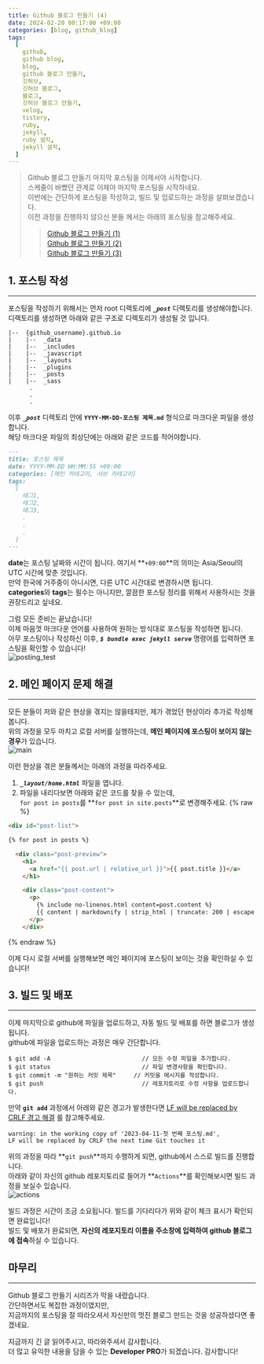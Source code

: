 ```yaml
---
title: Github 블로그 만들기 (4)
date: 2024-02-20 00:17:00 +09:00
categories: [blog, github_blog]
tags:
  [
    github,
    github blog,
    blog,
    github 블로그 만들기,
    깃허브,
    깃허브 블로그,
    블로그,
    깃허브 블로그 만들기,
    velog,
    tistory,
    ruby,
    jekyll,
    ruby 설치,
    jekyll 설치,
  ]
---
```


> Github 블로그 만들기 마지막 포스팅을 이제서야 시작합니다.  
> 스케줄이 바빴던 관계로 이제야 마지막 포스팅을 시작하네요.  
> 이번에는 간단하게 포스팅을 작성하고, 빌드 및 업로드하는 과정을 살펴보겠습니다.  
> 이전 과정을 진행하지 않으신 분들 께서는 아래의 포스팅을 참고해주세요.  
> > [Github 블로그 만들기 (1)](https://kdmkjm.github.io/posts/Github-%EB%B8%94%EB%A1%9C%EA%B7%B8-%EB%A7%8C%EB%93%A4%EA%B8%B0-(1)/)  
> > [Github 블로그 만들기 (2)](https://kdmkjm.github.io/posts/Github-%EB%B8%94%EB%A1%9C%EA%B7%B8-%EB%A7%8C%EB%93%A4%EA%B8%B0-(2)/)  
> > [Github 블로그 만들기 (3)](https://kdmkjm.github.io/posts/Github-%EB%B8%94%EB%A1%9C%EA%B7%B8-%EB%A7%8C%EB%93%A4%EA%B8%B0-(3)/)

## 1. 포스팅 작성
---
포스팅을 작성하기 위해서는 먼저 root 디렉토리에 ***`_post`*** 디렉토리를 생성해야합니다.  
디렉토리를 생성하면 아래와 같은 구조로 디렉토리가 생성될 것 입니다.  
```shell
|--  {github_username}.github.io
|    |--  _data
|    |--  _includes
|    |--  _javascript
|    |--  _layouts
|    |--  _plugins
|    |--  _posts
|    |--  _sass
      .
      .
      .
```
이후 ***`_post`*** 디렉토리 안에 **`YYYY-MM-DD-포스팅 제목.md`** 형식으로 마크다운 파일을 생성합니다.  
해당 마크다운 파일의 최상단에는 아래와 같은 코드를 적어야합니다.  
```md
---
title: 포스팅 제목
date: YYYY-MM-DD HH:MM:SS +09:00
categories: [메인 카테고리, 서브 카테고리]
tags:
  [
    태그1,
    태그2,
    태그3,
    .
    .
    .
  ]
---
```
**date**는 포스팅 날짜와 시간이 됩니다. 여기서 **`+09:00`**의 의미는 Asia/Seoul의 UTC 시간에 맞춘 것입니다.  
만약 한국에 거주중이 아니시면, 다른 UTC 시간대로 변경하시면 됩니다.  
**categories**와 **tags**는 필수는 아니지만, 깔끔한 포스팅 정리를 위해서 사용하시는 것을 권장드리고 싶네요.  

그럼 모든 준비는 끝났습니다!  
이제 마음껏 마크다운 언어를 사용하여 원하는 방식대로 포스팅을 작성하면 됩니다.  
아무 포스팅이나 작성하신 이후, ***`$ bundle exec jekyll serve`*** 명령어를 입력하면 포스팅을 확인할 수 있습니다!  
![posting_test](https://user-images.githubusercontent.com/104547731/230942107-de7c25fc-5013-44ff-b4e4-a44872882199.png)

## 2. 메인 페이지 문제 해결
---
모든 분들이 저와 같은 현상을 겪지는 않을테지만, 제가 겪었던 현상이라 추가로 작성해봅니다.  
위의 과정을 모두 마치고 로컬 서버를 실행하는데, **메인 페이지에 포스팅이 보이지 않는 경우**가 있습니다.  
![main](https://user-images.githubusercontent.com/104547731/225352050-aa8901ee-b0f0-4df8-9cc8-1c3edb6feec4.png)  

이런 현상을 겪은 분들께서는 아래의 과정을 따라주세요.  
1. ***`_layout/home.html`*** 파일을 엽니다.
2. 파일을 내리다보면 아래와 같은 코드를 찾을 수 있는데,  
`for post in posts`를 **`for post in site.posts`**로 변경해주세요.
{% raw %}
```html
<div id="post-list">

{% for post in posts %}

  <div class="post-preview">
    <h1>
      <a href="{{ post.url | relative_url }}">{{ post.title }}</a>
    </h1>

    <div class="post-content">
      <p>
        {% include no-linenos.html content=post.content %}
        {{ content | markdownify | strip_html | truncate: 200 | escape }}
      </p>
    </div>
```
{% endraw %}

이제 다시 로컬 서버를 실행해보면 메인 페이지에 포스팅이 보이는 것을 확인하실 수 있습니다!

## 3. 빌드 및 배포
---
이제 마지막으로 github에 파일을 업로드하고, 자동 빌드 및 배포를 하면 블로그가 생성됩니다.  
github에 파일을 업로드하는 과정은 매우 간단합니다.  
```shell
$ git add -A                          // 모든 수정 파일을 추가합니다.
$ git status                          // 파일 변경사항을 확인합니다.
$ git commit -m "원하는 커밋 제목"     // 커밋을 메시지를 작성합니다.
$ git push                            // 레포지토리로 수정 사항을 업로드합니다.
```

만약 **`git add`** 과정에서 아래와 같은 경고가 발생한다면 [LF will be replaced by CRLF 경고 해결](https://devpro.kr/posts/LF-will-be-replaced-by-CRLF-%EA%B2%BD%EA%B3%A0-%ED%95%B4%EA%B2%B0/) 를 참고해주세요.  
```shell
warning: in the working copy of '2023-04-11-첫 번째 포스팅.md', 
LF will be replaced by CRLF the next time Git touches it
```

위의 과정을 따라 **`git push`**까지 수행하게 되면, github에서 스스로 빌드를 진행합니다.  
아래와 같이 자신의 github 레포지토리로 들어가 **`Actions`**를 확인해보시면 빌드 과정을 보실수 있습니다.  
![actions](https://user-images.githubusercontent.com/104547731/230950604-1d52c205-29ea-47c1-a659-6387881ef10d.png)  

빌드 과정은 시간이 조금 소요됩니다. 빌드를 기다리다가 위와 같이 체크 표시가 확인되면 완료입니다!  
빌드 및 배포가 완료되면, **자신의 레포지토리 이름을 주소창에 입력하여 github 블로그에 접속**하실 수 있습니다.  

## 마무리
---
Github 블로그 만들기 시리즈가 막을 내렸습니다.  
간단하면서도 복잡한 과정이였지만,  
지금까지의 포스팅을 잘 따라오셔서 자신만의 멋진 블로그 만드는 것을 성공하셨다면 좋겠네요.  

지금까지 긴 글 읽어주시고, 따라와주셔서 감사합니다.  
더 많고 유익한 내용을 담을 수 있는 **Developer PRO**가 되겠습니다. 감사합니다!